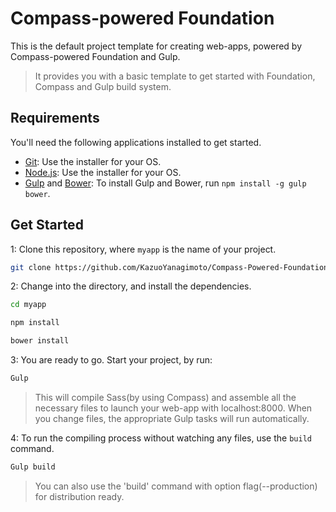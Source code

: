# Compass-powered Foundation

This is the default project template for creating web-apps, powered by Compass-powered Foundation and Gulp. 

> It provides you with a basic template to get started with Foundation, Compass and Gulp build system.

## Requirements

You'll need the following applications installed to get started.

  - [Git](http://git-scm.com/downloads): Use the installer for your OS.
  - [Node.js](http://nodejs.org): Use the installer for your OS.
  - [Gulp](http://gulpjs.com/) and [Bower](http://bower.io): To install Gulp and Bower, run `npm install -g gulp bower`.

## Get Started

1: Clone this repository, where `myapp` is the name of your project.

```bash
git clone https://github.com/KazuoYanagimoto/Compass-Powered-Foundation.git myapp
```

2: Change into the directory, and install the dependencies.

```bash
cd myapp
```

```bash
npm install
```

```bash
bower install
```

3: You are ready to go. Start your project, by run:

```bash
Gulp
```

> This will compile Sass(by using Compass) and assemble all the necessary files to launch your web-app with localhost:8000. 
When you change files, the appropriate Gulp tasks will run automatically.

4: To run the compiling process without watching any files, use the `build` command.

```bash
Gulp build
```

> You can also use the 'build' command with option flag(--production) for distribution ready.
